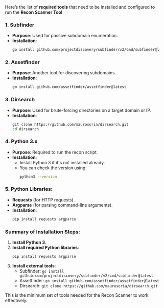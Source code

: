 Here’s the list of **required tools** that need to be installed and configured to run the **Recon Scanner Tool**:

### 1. **Subfinder**
   - **Purpose**: Used for passive subdomain enumeration.
   - **Installation**:
     ```bash
     go install github.com/projectdiscovery/subfinder/v2/cmd/subfinder@latest
     ```

### 2. **Assetfinder**
   - **Purpose**: Another tool for discovering subdomains.
   - **Installation**:
     ```bash
     go install github.com/assetfinder/assetfinder@latest
     ```

### 3. **Dirsearch**
   - **Purpose**: Used for brute-forcing directories on a target domain or IP.
   - **Installation**:
     ```bash
     git clone https://github.com/maurosoria/dirsearch.git
     cd dirsearch
     ```

### 4. **Python 3.x**
   - **Purpose**: Required to run the recon script.
   - **Installation**:
     - Install Python 3 if it's not installed already.
     - You can check the version using:
       ```bash
       python3 --version
       ```

### 5. **Python Libraries**:
   - **Requests** (for HTTP requests).
   - **Argparse** (for parsing command-line arguments).
   - **Installation**:
     ```bash
     pip install requests argparse
     ```

### Summary of Installation Steps:
1. **Install Python 3**.
2. **Install required Python libraries**:
   ```bash
   pip install requests argparse
   ```
3. **Install external tools**:
   - Subfinder: `go install github.com/projectdiscovery/subfinder/v2/cmd/subfinder@latest`
   - Assetfinder: `go install github.com/assetfinder/assetfinder@latest`
   - Dirsearch: `git clone https://github.com/maurosoria/dirsearch.git`

This is the minimum set of tools needed for the Recon Scanner to work effectively.
